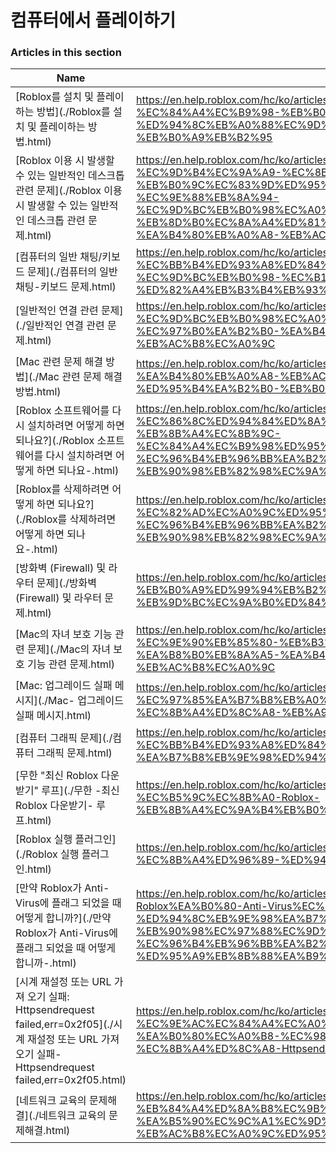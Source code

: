 # 컴퓨터에서 플레이하기  
### Articles in this section
Name|URL
-|-
[Roblox를 설치 및 플레이하는 방법](./Roblox를 설치 및 플레이하는 방법.html) |https://en.help.roblox.com/hc/ko/articles/204473560-Roblox%EB%A5%BC-%EC%84%A4%EC%B9%98-%EB%B0%8F-%ED%94%8C%EB%A0%88%EC%9D%B4%ED%95%98%EB%8A%94-%EB%B0%A9%EB%B2%95
[Roblox 이용 시 발생할 수 있는 일반적인 데스크톱 관련 문제](./Roblox 이용 시 발생할 수 있는 일반적인 데스크톱 관련 문제.html) |https://en.help.roblox.com/hc/ko/articles/203312870-Roblox-%EC%9D%B4%EC%9A%A9-%EC%8B%9C-%EB%B0%9C%EC%83%9D%ED%95%A0-%EC%88%98-%EC%9E%88%EB%8A%94-%EC%9D%BC%EB%B0%98%EC%A0%81%EC%9D%B8-%EB%8D%B0%EC%8A%A4%ED%81%AC%ED%86%B1-%EA%B4%80%EB%A0%A8-%EB%AC%B8%EC%A0%9C
[컴퓨터의 일반 채팅/키보드 문제](./컴퓨터의 일반 채팅-키보드 문제.html) |https://en.help.roblox.com/hc/ko/articles/203313040-%EC%BB%B4%ED%93%A8%ED%84%B0%EC%9D%98-%EC%9D%BC%EB%B0%98-%EC%B1%84%ED%8C%85-%ED%82%A4%EB%B3%B4%EB%93%9C-%EB%AC%B8%EC%A0%9C
[일반적인 연결 관련 문제](./일반적인 연결 관련 문제.html) |https://en.help.roblox.com/hc/ko/articles/203312880-%EC%9D%BC%EB%B0%98%EC%A0%81%EC%9D%B8-%EC%97%B0%EA%B2%B0-%EA%B4%80%EB%A0%A8-%EB%AC%B8%EC%A0%9C
[Mac 관련 문제 해결 방법](./Mac 관련 문제 해결 방법.html) |https://en.help.roblox.com/hc/ko/articles/203312990-Mac-%EA%B4%80%EB%A0%A8-%EB%AC%B8%EC%A0%9C-%ED%95%B4%EA%B2%B0-%EB%B0%A9%EB%B2%95
[Roblox 소프트웨어를 다시 설치하려면 어떻게 하면 되나요?](./Roblox 소프트웨어를 다시 설치하려면 어떻게 하면 되나요-.html) |https://en.help.roblox.com/hc/ko/articles/203312910-Roblox-%EC%86%8C%ED%94%84%ED%8A%B8%EC%9B%A8%EC%96%B4%EB%A5%BC-%EB%8B%A4%EC%8B%9C-%EC%84%A4%EC%B9%98%ED%95%98%EB%A0%A4%EB%A9%B4-%EC%96%B4%EB%96%BB%EA%B2%8C-%ED%95%98%EB%A9%B4-%EB%90%98%EB%82%98%EC%9A%94-
[Roblox를 삭제하려면 어떻게 하면 되나요?](./Roblox를 삭제하려면 어떻게 하면 되나요-.html) |https://en.help.roblox.com/hc/ko/articles/203312980-Roblox%EB%A5%BC-%EC%82%AD%EC%A0%9C%ED%95%98%EB%A0%A4%EB%A9%B4-%EC%96%B4%EB%96%BB%EA%B2%8C-%ED%95%98%EB%A9%B4-%EB%90%98%EB%82%98%EC%9A%94-
[방화벽 (Firewall) 및 라우터 문제](./방화벽 (Firewall) 및 라우터 문제.html) |https://en.help.roblox.com/hc/ko/articles/203312840-%EB%B0%A9%ED%99%94%EB%B2%BD-Firewall-%EB%B0%8F-%EB%9D%BC%EC%9A%B0%ED%84%B0-%EB%AC%B8%EC%A0%9C
[Mac의 자녀 보호 기능 관련 문제](./Mac의 자녀 보호 기능 관련 문제.html) |https://en.help.roblox.com/hc/ko/articles/203313010-Mac%EC%9D%98-%EC%9E%90%EB%85%80-%EB%B3%B4%ED%98%B8-%EA%B8%B0%EB%8A%A5-%EA%B4%80%EB%A0%A8-%EB%AC%B8%EC%A0%9C
[Mac: 업그레이드 실패 메시지](./Mac- 업그레이드 실패 메시지.html) |https://en.help.roblox.com/hc/ko/articles/203313000-Mac-%EC%97%85%EA%B7%B8%EB%A0%88%EC%9D%B4%EB%93%9C-%EC%8B%A4%ED%8C%A8-%EB%A9%94%EC%8B%9C%EC%A7%80
[컴퓨터 그래픽 문제](./컴퓨터 그래픽 문제.html) |https://en.help.roblox.com/hc/ko/articles/203312790-%EC%BB%B4%ED%93%A8%ED%84%B0-%EA%B7%B8%EB%9E%98%ED%94%BD-%EB%AC%B8%EC%A0%9C
[무한 "최신 Roblox 다운받기" 루프](./무한 -최신 Roblox 다운받기- 루프.html) |https://en.help.roblox.com/hc/ko/articles/203312940-%EB%AC%B4%ED%95%9C-%EC%B5%9C%EC%8B%A0-Roblox-%EB%8B%A4%EC%9A%B4%EB%B0%9B%EA%B8%B0-%EB%A3%A8%ED%94%84
[Roblox 실행 플러그인](./Roblox 실행 플러그인.html) |https://en.help.roblox.com/hc/ko/articles/203313020-Roblox-%EC%8B%A4%ED%96%89-%ED%94%8C%EB%9F%AC%EA%B7%B8%EC%9D%B8
[만약 Roblox가 Anti-Virus에 플래그 되었을 때 어떻게 합니까?](./만약 Roblox가 Anti-Virus에 플래그 되었을 때 어떻게 합니까-.html) |https://en.help.roblox.com/hc/ko/articles/203313030-%EB%A7%8C%EC%95%BD-Roblox%EA%B0%80-Anti-Virus%EC%97%90-%ED%94%8C%EB%9E%98%EA%B7%B8-%EB%90%98%EC%97%88%EC%9D%84-%EB%95%8C-%EC%96%B4%EB%96%BB%EA%B2%8C-%ED%95%A9%EB%8B%88%EA%B9%8C-
[시계 재설정 또는 URL 가져 오기 실패: Httpsendrequest failed,err=0x2f05](./시계 재설정 또는 URL 가져 오기 실패- Httpsendrequest failed,err=0x2f05.html) |https://en.help.roblox.com/hc/ko/articles/203312830-%EC%8B%9C%EA%B3%84-%EC%9E%AC%EC%84%A4%EC%A0%95-%EB%98%90%EB%8A%94-URL-%EA%B0%80%EC%A0%B8-%EC%98%A4%EA%B8%B0-%EC%8B%A4%ED%8C%A8-Httpsendrequest-failed-err-0x2f05
[네트워크 교육의 문제해결](./네트워크 교육의 문제해결.html) |https://en.help.roblox.com/hc/ko/articles/115005744663-%EB%84%A4%ED%8A%B8%EC%9B%8C%ED%81%AC-%EA%B5%90%EC%9C%A1%EC%9D%98-%EB%AC%B8%EC%A0%9C%ED%95%B4%EA%B2%B0